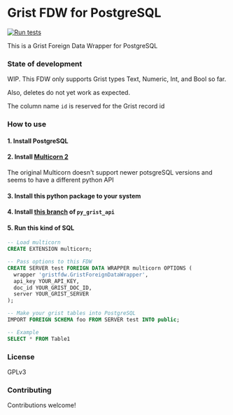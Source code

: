 # Grist FDW for PostgreSQL

[![Run tests](https://github.com/johncant/gristfdw/actions/workflows/tests.yml/badge.svg)](https://github.com/johncant/gristfdw/actions/workflows/tests.yml)

This is a Grist Foreign Data Wrapper for PostgreSQL

### State of development

WIP. This FDW only supports Grist types Text, Numeric, Int, and Bool so far.

Also, deletes do not yet work as expected.

The column name `id` is reserved for the Grist record id

### How to use

#### 1. Install PostgreSQL

#### 2. Install [Multicorn 2](https://github.com/pgsql-io/multicorn2)

The original Multicorn doesn't support newer potsgreSQL versions and seems to have a different python API

#### 3. Install this python package to your system

#### 4. Install [this branch](https://github.com/johncant/py_grist_api/tree/jc_add_list_tables_columns) of `py_grist_api`

#### 5. Run this kind of SQL

```sql
-- Load multicorn
CREATE EXTENSION multicorn;

-- Pass options to this FDW
CREATE SERVER test FOREIGN DATA WRAPPER multicorn OPTIONS (
  wrapper 'gristfdw.GristForeignDataWrapper',
  api_key YOUR_API_KEY,
  doc_id YOUR_GRIST_DOC_ID,
  server YOUR_GRIST_SERVER
);

-- Make your grist tables into PostgreSQL
IMPORT FOREIGN SCHEMA foo FROM SERVER test INTO public;

-- Example
SELECT * FROM Table1
```

### License

GPLv3

### Contributing

Contributions welcome!
